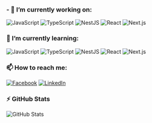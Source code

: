 ### - 🔭 I’m currently working on:

![JavaScript](https://img.shields.io/badge/Javascript-000?style=for-the-badge&logo=javascript)
![TypeScript](https://img.shields.io/badge/Typescript-000?style=for-the-badge&logo=typescript)
![NestJS](https://img.shields.io/badge/NestJS-000?style=for-the-badge&logo=nestjs)
![React](https://img.shields.io/badge/React-000?style=for-the-badge&logo=react)
![Next.js](https://img.shields.io/badge/Next.js-000?style=for-the-badge&logo=next.js)

### 🌱 I’m currently learning:

![JavaScript](https://img.shields.io/badge/Javascript-000?style=for-the-badge&logo=javascript)
![TypeScript](https://img.shields.io/badge/Typescript-000?style=for-the-badge&logo=typescript)
![NestJS](https://img.shields.io/badge/NestJS-000?style=for-the-badge&logo=nestjs)
![React](https://img.shields.io/badge/React-000?style=for-the-badge&logo=react)
![Next.js](https://img.shields.io/badge/Next.js-000?style=for-the-badge&logo=next.js)

### 📫 How to reach me:

[![Facebook](https://img.shields.io/badge/Facebook-000?style=for-the-badge&logo=facebook)](https://www.facebook.com/dedsdead/)
[![LinkedIn](https://img.shields.io/badge/LinkedIn-000?style=for-the-badge&logo=linkedin&logoColor=0E76A8)](https://www.linkedin.com/in/andre-ricardo-morato-rosa-99b278259/)

### ⚡ GitHub Stats
![GitHub Stats](https://github-readme-stats.vercel.app/api?username=dedsdead&theme=transparent&bg_color=000&border_color=30A3DC&show_icons=true&icon_color=30A3DC&title_color=800080&text_color=FFF)

<div>
<a href="https://github.com/dedsdead">
</div>

<!--
**dedsdead/dedsdead** is a ✨ _special_ ✨ repository because its `README.md` (this file) appears on your GitHub profile.

Here are some ideas to get you started:

- 🔭 I’m currently working on ...
- 🌱 I’m currently learning ...
- 👯 I’m looking to collaborate on ...
- 🤔 I’m looking for help with ...
- 💬 Ask me about ...
- 📫 How to reach me: ...
- 😄 Pronouns: ...
- ⚡ Fun fact: ...
-->
